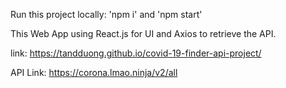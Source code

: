 Run this project locally: 'npm i' and 'npm start'

This Web App using React.js for UI and Axios to retrieve the API. 

link: https://tandduong.github.io/covid-19-finder-api-project/

API Link: https://corona.lmao.ninja/v2/all
